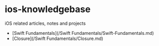 # ios-knowledgebase
iOS related articles, notes and projects


- [Swift Fundamentals](/Swift Fundamentals/Swift-Fundamentals.md)
- [Closure](/Swift Fundamentals/Closure.md)
